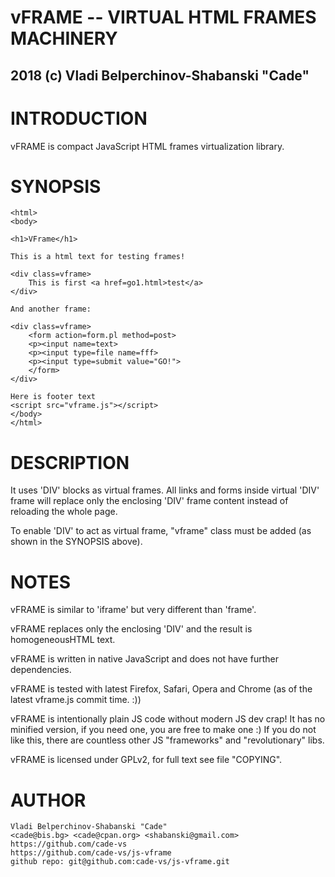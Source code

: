 


#  vFRAME -- VIRTUAL HTML FRAMES MACHINERY
##   2018 (c) Vladi Belperchinov-Shabanski "Cade"

#  INTRODUCTION

vFRAME is compact JavaScript HTML frames virtualization library.

#  SYNOPSIS

    <html>
    <body>

    <h1>VFrame</h1>

    This is a html text for testing frames!

    <div class=vframe>
        This is first <a href=go1.html>test</a>
    </div>

    And another frame:
    
    <div class=vframe>
        <form action=form.pl method=post>
        <p><input name=text>
        <p><input type=file name=fff>
        <p><input type=submit value="GO!">
        </form>
    </div>

    Here is footer text
    <script src="vframe.js"></script> 
    </body>
    </html>


#  DESCRIPTION

It uses 'DIV' blocks as virtual frames. All links and forms inside virtual
'DIV' frame will replace only the enclosing 'DIV' frame content instead of
reloading the whole page. 

To enable 'DIV' to act as virtual frame, "vframe" class must be added (as
shown in the SYNOPSIS above).

#  NOTES

vFRAME is similar to 'iframe' but very different than 'frame'.

vFRAME replaces only the enclosing 'DIV' and the result is homogeneousHTML text.

vFRAME is written in native JavaScript and does not have further dependencies.

vFRAME is tested with latest Firefox, Safari, Opera and Chrome 
(as of the latest vframe.js commit time. :))

vFRAME is intentionally plain JS code without modern JS dev crap! It has no
minified version, if you need one, you are free to make one :) If you do not
like this, there are countless other JS "frameworks" and "revolutionary" libs.

vFRAME is licensed under GPLv2, for full text see file "COPYING".

#  AUTHOR

    Vladi Belperchinov-Shabanski "Cade"
    <cade@bis.bg> <cade@cpan.org> <shabanski@gmail.com>
    https://github.com/cade-vs
    https://github.com/cade-vs/js-vframe
    github repo: git@github.com:cade-vs/js-vframe.git
